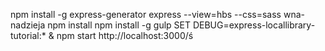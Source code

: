 
npm install -g express-generator
express --view=hbs --css=sass wna-nadzieja
npm install
npm install -g gulp
SET DEBUG=express-locallibrary-tutorial:* & npm start
http://localhost:3000/ś